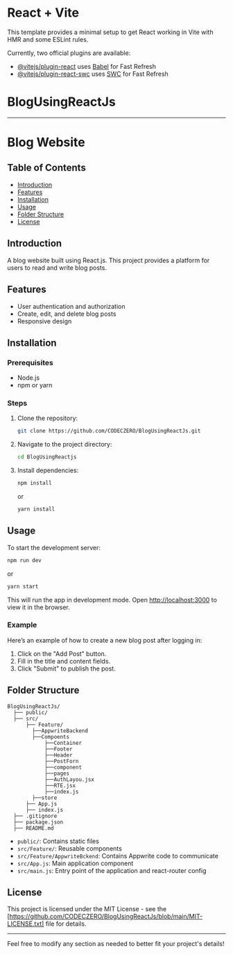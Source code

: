 # React + Vite

This template provides a minimal setup to get React working in Vite with HMR and some ESLint rules.

Currently, two official plugins are available:

- [@vitejs/plugin-react](https://github.com/vitejs/vite-plugin-react/blob/main/packages/plugin-react/README.md) uses [Babel](https://babeljs.io/) for Fast Refresh
- [@vitejs/plugin-react-swc](https://github.com/vitejs/vite-plugin-react-swc) uses [SWC](https://swc.rs/) for Fast Refresh
# BlogUsingReactJs

---

# Blog Website


## Table of Contents
- [Introduction](#introduction)
- [Features](#features)
- [Installation](#installation)
- [Usage](#usage)
- [Folder Structure](#folder-structure)
- [License](#license)

## Introduction
A blog website built using React.js. This project provides a platform for users to read and write blog posts.

## Features
- User authentication and authorization
- Create, edit, and delete blog posts
- Responsive design


## Installation

### Prerequisites
- Node.js
- npm or yarn

### Steps
1. Clone the repository:
    ```sh
    git clone https://github.com/CODECZERO/BlogUsingReactJs.git
    ```
2. Navigate to the project directory:
    ```sh
    cd BlogUsingReactjs
    ```
3. Install dependencies:
    ```sh
    npm install
    ```
    or
    ```sh
    yarn install
    ```

## Usage
To start the development server:
```sh
npm run dev
```
or
```sh
yarn start
```

This will run the app in development mode. Open [http://localhost:3000](http://localhost:3000) to view it in the browser.

### Example
Here’s an example of how to create a new blog post after logging in:
1. Click on the "Add Post" button.
2. Fill in the title and content fields.
3. Click "Submit" to publish the post.

## Folder Structure
```
BlogUsingReactJs/
  ├── public/
  ├── src/
      ├── Feature/
        ├──AppwriteBackend
        ├──Compoents
            ├──Container
            ├──Footer
            ├──Header
            ├──PostForn
            ├──component
            ├──pages
            ├──AuthLayou.jsx
            ├──RTE.jsx
            ├──index.js
        ├──store
      ├── App.js
      ├── index.js
  ├── .gitignore
  ├── package.json
  ├── README.md
```

- `public/`: Contains static files
- `src/Feature/`: Reusable components
- `src/Feature/AppwriteBckend`: Contains Appwrite code to communicate
- `src/App.js`: Main application component
- `src/main.js`: Entry point of the application and react-router config


## License
This project is licensed under the MIT License - see the [https://github.com/CODECZERO/BlogUsingReactJs/blob/main/MIT-LICENSE.txt]  file for details.


---

Feel free to modify any section as needed to better fit your project's details!
